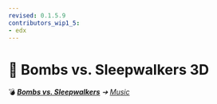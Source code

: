 ```yaml
---
revised: 0.1.5.9
contributors_wip1_5:
- edx
---
```


# 📁 Bombs vs. Sleepwalkers 3D

💣 ***[Bombs vs. Sleepwalkers](/README.md)** ➔ [Music](/music/readme.md)*
